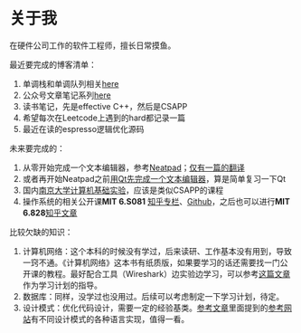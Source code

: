 # 关于我

在硬件公司工作的软件工程师，擅长日常摸鱼。

最近要完成的博客清单：
1. 单调栈和单调队列相关[here](sources/leetcode/monotonic_stack_and_queue)
2. 公众号文章笔记系列[here](sources/notes/note_1)
3. 读书笔记，先是effective C++，然后是CSAPP
4. 希望每次在Leetcode上遇到的hard都记录一篇
5. 最近在读的espresso逻辑优化源码

未来要完成的：
1. 从零开始完成一个文本编辑器，参考[Neatpad](http://www.catch22.net/tuts/neatpad/neatpad-overview#)；[仅有一篇的翻译](https://blog.csdn.net/keminlau/article/details/4101971)
2. 或者再开始Neatpad之前[用Qt先完成一个文本编辑器](https://blog.51cto.com/1691647/1710939)，算是简单复习一下Qt
3. 国内[南京大学计算机基础实验](https://nju-projectn.github.io/ics-pa-gitbook/ics2019/)，应该是类似CSAPP的课程
3. 操作系统的相关公开课**MIT 6.S081** [知乎专栏](https://www.zhihu.com/column/c_1294282919087964160)、[Github](https://github.com/huihongxiao/MIT6.S081/tree/master/lec01-introduction-and-examples)，之后也可以进行**MIT 6.828**[知乎文章](https://zhuanlan.zhihu.com/p/74028717)

比较欠缺的知识：
1. 计算机网络：这个本科的时候没有学过，后来读研、工作基本没有用到，导致一窍不通。《计算机网络》这本书有纸质版，如果要学习的话还需要找一门公开课的教程。最好配合工具（Wireshark）边实验边学习，可以参考[这篇文章](https://mp.weixin.qq.com/s/WDW1lceGhFBhY6bfAmZfoQ)作为学习计划的指导。
2. 数据库：同样，没学过也没用过。后续可以考虑制定一下学习计划，待定。
3. 设计模式：优化代码设计，需要一定的经验基类。[参考文章](https://mp.weixin.qq.com/s/DgnYYWSKMItSbe_e34ukQQ)里面提到的[参考网站](https://refactoring.guru/)有不同设计模式的各种语言实现，值得一看。
